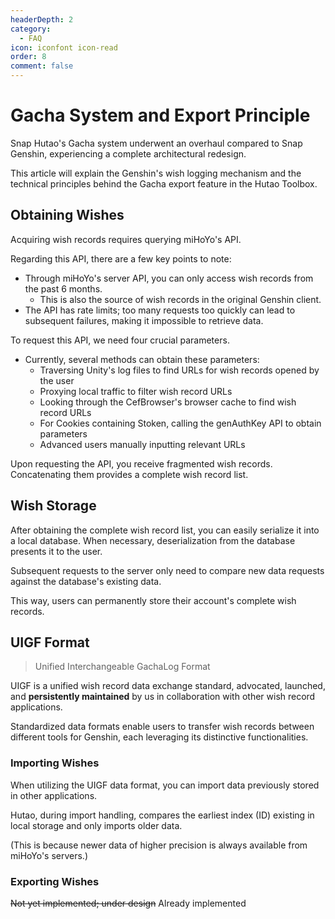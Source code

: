 ```yaml
---
headerDepth: 2
category:
  - FAQ
icon: iconfont icon-read
order: 8
comment: false
---
```


# Gacha System and Export Principle

Snap Hutao's Gacha system underwent an overhaul compared to Snap Genshin, experiencing a complete architectural redesign.

This article will explain the Genshin's wish logging mechanism and the technical principles behind the Gacha export feature in the Hutao Toolbox.

## Obtaining Wishes

Acquiring wish records requires querying miHoYo's API.

Regarding this API, there are a few key points to note:

- Through miHoYo's server API, you can only access wish records from the past 6 months.
  - This is also the source of wish records in the original Genshin client.
- The API has rate limits; too many requests too quickly can lead to subsequent failures, making it impossible to retrieve data.

To request this API, we need four crucial parameters.

- Currently, several methods can obtain these parameters:
  - Traversing Unity's log files to find URLs for wish records opened by the user
  - Proxying local traffic to filter wish record URLs
  - Looking through the CefBrowser's browser cache to find wish record URLs
  - For Cookies containing Stoken, calling the genAuthKey API to obtain parameters
  - Advanced users manually inputting relevant URLs

Upon requesting the API, you receive fragmented wish records. Concatenating them provides a complete wish record list.

## Wish Storage

After obtaining the complete wish record list, you can easily serialize it into a local database. When necessary, deserialization from the database presents it to the user.

Subsequent requests to the server only need to compare new data requests against the database's existing data.

This way, users can permanently store their account's complete wish records.

## UIGF Format

> Unified Interchangeable GachaLog Format

UIGF is a unified wish record data exchange standard, advocated, launched, and **persistently maintained** by us in collaboration with other wish record applications.

Standardized data formats enable users to transfer wish records between different tools for Genshin, each leveraging its distinctive functionalities.

### Importing Wishes

When utilizing the UIGF data format, you can import data previously stored in other applications.

Hutao, during import handling, compares the earliest index (ID) existing in local storage and only imports older data.

(This is because newer data of higher precision is always available from miHoYo's servers.)

### Exporting Wishes

~~Not yet implemented; under design~~ Already implemented
